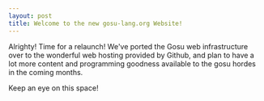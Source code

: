 ```yaml
---
layout: post
title: Welcome to the new gosu-lang.org Website!
---
```


Alrighty! Time for a relaunch!  We've ported the Gosu web infrastructure over to the wonderful web hosting
provided by Github, and plan to have a lot more content and programming goodness available to the gosu hordes
in the coming months.

Keep an eye on this space!
